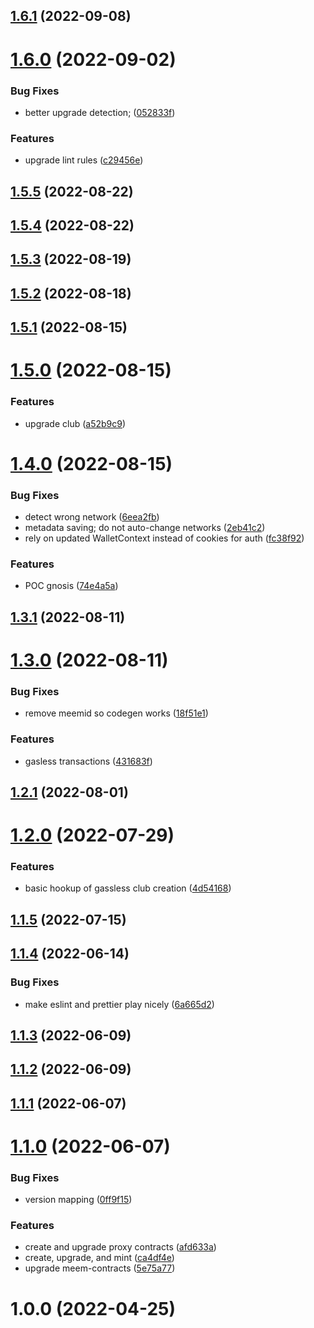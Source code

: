 ## [1.6.1](https://github.com/meemproject/clubs-web/compare/v1.6.0...v1.6.1) (2022-09-08)

# [1.6.0](https://github.com/meemproject/clubs-web/compare/v1.5.5...v1.6.0) (2022-09-02)


### Bug Fixes

* better upgrade detection; ([052833f](https://github.com/meemproject/clubs-web/commit/052833f))


### Features

* upgrade lint rules ([c29456e](https://github.com/meemproject/clubs-web/commit/c29456e))

## [1.5.5](https://github.com/meemproject/clubs-web/compare/v1.5.4...v1.5.5) (2022-08-22)

## [1.5.4](https://github.com/meemproject/clubs-web/compare/v1.5.3...v1.5.4) (2022-08-22)

## [1.5.3](https://github.com/meemproject/clubs-web/compare/v1.5.2...v1.5.3) (2022-08-19)

## [1.5.2](https://github.com/meemproject/clubs-web/compare/v1.5.1...v1.5.2) (2022-08-18)

## [1.5.1](https://github.com/meemproject/clubs-web/compare/v1.5.0...v1.5.1) (2022-08-15)

# [1.5.0](https://github.com/meemproject/clubs-web/compare/v1.4.0...v1.5.0) (2022-08-15)


### Features

* upgrade club ([a52b9c9](https://github.com/meemproject/clubs-web/commit/a52b9c9))

# [1.4.0](https://github.com/meemproject/clubs-web/compare/v1.3.1...v1.4.0) (2022-08-15)


### Bug Fixes

* detect wrong network ([6eea2fb](https://github.com/meemproject/clubs-web/commit/6eea2fb))
* metadata saving; do not auto-change networks ([2eb41c2](https://github.com/meemproject/clubs-web/commit/2eb41c2))
* rely on updated WalletContext instead of cookies for auth ([fc38f92](https://github.com/meemproject/clubs-web/commit/fc38f92))


### Features

* POC gnosis ([74e4a5a](https://github.com/meemproject/clubs-web/commit/74e4a5a))

## [1.3.1](https://github.com/meemproject/clubs-web/compare/v1.3.0...v1.3.1) (2022-08-11)

# [1.3.0](https://github.com/meemproject/clubs-web/compare/v1.2.1...v1.3.0) (2022-08-11)


### Bug Fixes

* remove meemid so codegen works ([18f51e1](https://github.com/meemproject/clubs-web/commit/18f51e1))


### Features

* gasless transactions ([431683f](https://github.com/meemproject/clubs-web/commit/431683f))

## [1.2.1](https://github.com/meemproject/clubs-web/compare/v1.2.0...v1.2.1) (2022-08-01)

# [1.2.0](https://github.com/meemproject/clubs-web/compare/v1.1.5...v1.2.0) (2022-07-29)


### Features

* basic hookup of gassless club creation ([4d54168](https://github.com/meemproject/clubs-web/commit/4d54168))

## [1.1.5](https://github.com/meemproject/clubs-web/compare/v1.1.4...v1.1.5) (2022-07-15)

## [1.1.4](https://github.com/meemproject/clubs-web/compare/v1.1.3...v1.1.4) (2022-06-14)


### Bug Fixes

* make eslint and prettier play nicely ([6a665d2](https://github.com/meemproject/clubs-web/commit/6a665d2))

## [1.1.3](https://github.com/meemproject/clubs-web/compare/v1.1.2...v1.1.3) (2022-06-09)

## [1.1.2](https://github.com/meemproject/clubs-web/compare/v1.1.1...v1.1.2) (2022-06-09)

## [1.1.1](https://github.com/meemproject/clubs-web/compare/v1.1.0...v1.1.1) (2022-06-07)

# [1.1.0](https://github.com/meemproject/clubs-web/compare/v1.0.0...v1.1.0) (2022-06-07)


### Bug Fixes

* version mapping ([0ff9f15](https://github.com/meemproject/clubs-web/commit/0ff9f15))


### Features

* create and upgrade proxy contracts ([afd633a](https://github.com/meemproject/clubs-web/commit/afd633a))
* create, upgrade, and mint ([ca4df4e](https://github.com/meemproject/clubs-web/commit/ca4df4e))
* upgrade meem-contracts ([5e75a77](https://github.com/meemproject/clubs-web/commit/5e75a77))

# 1.0.0 (2022-04-25)

